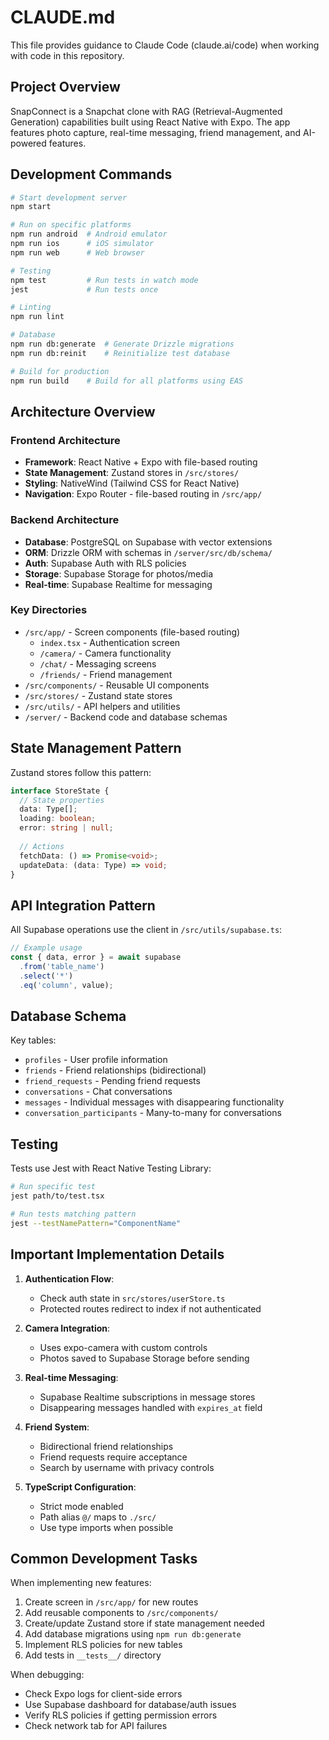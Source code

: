 # CLAUDE.md

This file provides guidance to Claude Code (claude.ai/code) when working with code in this repository.

## Project Overview

SnapConnect is a Snapchat clone with RAG (Retrieval-Augmented Generation) capabilities built using React Native with Expo. The app features photo capture, real-time messaging, friend management, and AI-powered features.

## Development Commands

```bash
# Start development server
npm start

# Run on specific platforms
npm run android  # Android emulator
npm run ios      # iOS simulator
npm run web      # Web browser

# Testing
npm test         # Run tests in watch mode
jest             # Run tests once

# Linting
npm run lint

# Database
npm run db:generate  # Generate Drizzle migrations
npm run db:reinit    # Reinitialize test database

# Build for production
npm run build    # Build for all platforms using EAS
```

## Architecture Overview

### Frontend Architecture
- **Framework**: React Native + Expo with file-based routing
- **State Management**: Zustand stores in `/src/stores/`
- **Styling**: NativeWind (Tailwind CSS for React Native)
- **Navigation**: Expo Router - file-based routing in `/src/app/`

### Backend Architecture
- **Database**: PostgreSQL on Supabase with vector extensions
- **ORM**: Drizzle ORM with schemas in `/server/src/db/schema/`
- **Auth**: Supabase Auth with RLS policies
- **Storage**: Supabase Storage for photos/media
- **Real-time**: Supabase Realtime for messaging

### Key Directories
- `/src/app/` - Screen components (file-based routing)
  - `index.tsx` - Authentication screen
  - `/camera/` - Camera functionality
  - `/chat/` - Messaging screens
  - `/friends/` - Friend management
- `/src/components/` - Reusable UI components
- `/src/stores/` - Zustand state stores
- `/src/utils/` - API helpers and utilities
- `/server/` - Backend code and database schemas

## State Management Pattern

Zustand stores follow this pattern:
```typescript
interface StoreState {
  // State properties
  data: Type[];
  loading: boolean;
  error: string | null;
  
  // Actions
  fetchData: () => Promise<void>;
  updateData: (data: Type) => void;
}
```

## API Integration Pattern

All Supabase operations use the client in `/src/utils/supabase.ts`:
```typescript
// Example usage
const { data, error } = await supabase
  .from('table_name')
  .select('*')
  .eq('column', value);
```

## Database Schema

Key tables:
- `profiles` - User profile information
- `friends` - Friend relationships (bidirectional)
- `friend_requests` - Pending friend requests
- `conversations` - Chat conversations
- `messages` - Individual messages with disappearing functionality
- `conversation_participants` - Many-to-many for conversations

## Testing

Tests use Jest with React Native Testing Library:
```bash
# Run specific test
jest path/to/test.tsx

# Run tests matching pattern
jest --testNamePattern="ComponentName"
```

## Important Implementation Details

1. **Authentication Flow**: 
   - Check auth state in `src/stores/userStore.ts`
   - Protected routes redirect to index if not authenticated

2. **Camera Integration**:
   - Uses expo-camera with custom controls
   - Photos saved to Supabase Storage before sending

3. **Real-time Messaging**:
   - Supabase Realtime subscriptions in message stores
   - Disappearing messages handled with `expires_at` field

4. **Friend System**:
   - Bidirectional friend relationships
   - Friend requests require acceptance
   - Search by username with privacy controls

5. **TypeScript Configuration**:
   - Strict mode enabled
   - Path alias `@/` maps to `./src/`
   - Use type imports when possible

## Common Development Tasks

When implementing new features:
1. Create screen in `/src/app/` for new routes
2. Add reusable components to `/src/components/`
3. Create/update Zustand store if state management needed
4. Add database migrations using `npm run db:generate`
5. Implement RLS policies for new tables
6. Add tests in `__tests__/` directory

When debugging:
- Check Expo logs for client-side errors
- Use Supabase dashboard for database/auth issues
- Verify RLS policies if getting permission errors
- Check network tab for API failures